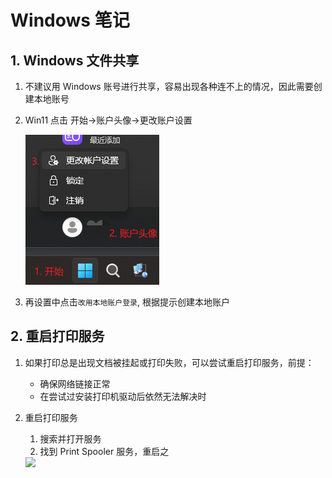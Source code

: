 # Windows 笔记

## 1. Windows 文件共享

1. 不建议用 Windows 账号进行共享，容易出现各种连不上的情况，因此需要创建本地账号
2. Win11 点击 开始->账户头像->更改账户设置

    ![图 1](../images/2022-09-26_81.png)  

3. 再设置中点击`改用本地账户登录`, 根据提示创建本地账户

## 2. 重启打印服务

1. 如果打印总是出现文档被挂起或打印失败，可以尝试重启打印服务，前提：
   - 确保网络链接正常
   - 在尝试过安装打印机驱动后依然无法解决时
2. 重启打印服务
   1. 搜索并打开服务
   2. 找到 Print Spooler 服务，重启之

    <img src='../images/restart print.gif' width=800>

